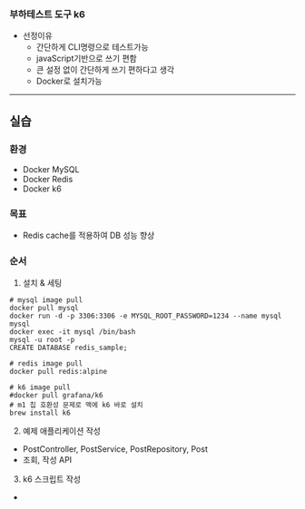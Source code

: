 ### 부하테스트 도구 k6
- 선정이유
  - 간단하게 CLI명령으로 테스트가능
  - javaScript기반으로 쓰기 편함
  - 큰 설정 없이 간단하게 쓰기 편하다고 생각
  - Docker로 설치가능
---
## 실습
### 환경
- Docker MySQL
- Docker Redis
- Docker k6
### 목표
- Redis cache를 적용하여 DB 성능 향상

### 순서
1. 설치 & 세팅
```shell
# mysql image pull
docker pull mysql
docker run -d -p 3306:3306 -e MYSQL_ROOT_PASSWORD=1234 --name mysql mysql
docker exec -it mysql /bin/bash
mysql -u root -p
CREATE DATABASE redis_sample;

# redis image pull
docker pull redis:alpine

# k6 image pull
#docker pull grafana/k6
# m1 칩 호환성 문제로 맥에 k6 바로 설치
brew install k6
```

2. 예제 애플리케이션 작성
- PostController, PostService, PostRepository, Post
- 조회, 작성 API

3. k6 스크립트 작성
- 
